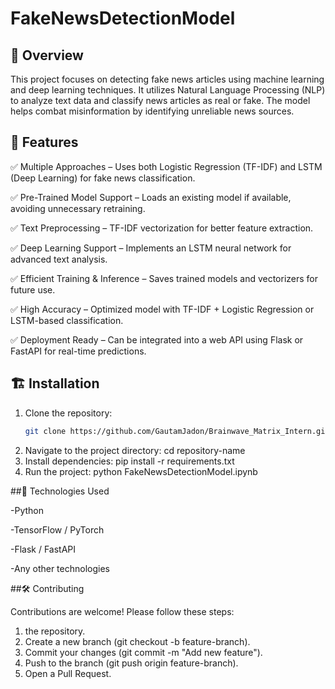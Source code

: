 # FakeNewsDetectionModel

## 📌 Overview
This project focuses on detecting fake news articles using machine learning and deep learning techniques. It utilizes Natural Language Processing (NLP) to analyze text data and classify news articles as real or fake. The model helps combat misinformation by identifying unreliable news sources.

## 🚀 Features
✅ Multiple Approaches – Uses both Logistic Regression (TF-IDF) and LSTM (Deep Learning) for fake news classification.

✅ Pre-Trained Model Support – Loads an existing model if available, avoiding unnecessary retraining.

✅ Text Preprocessing – TF-IDF vectorization for better feature extraction.

✅ Deep Learning Support – Implements an LSTM neural network for advanced text analysis.

✅ Efficient Training & Inference – Saves trained models and vectorizers for future use.

✅ High Accuracy – Optimized model with TF-IDF + Logistic Regression or LSTM-based classification.

✅ Deployment Ready – Can be integrated into a web API using Flask or FastAPI for real-time predictions.

## 🏗️ Installation
1. Clone the repository:
   ```sh
   git clone https://github.com/GautamJadon/Brainwave_Matrix_Intern.git
2. Navigate to the project directory:
   cd repository-name
3. Install dependencies:
   pip install -r requirements.txt
4. Run the project:
   python FakeNewsDetectionModel.ipynb

##🤖 Technologies Used

 -Python

 -TensorFlow / PyTorch
 
 -Flask / FastAPI
 
 -Any other technologies

##🛠️ Contributing

Contributions are welcome! Please follow these steps:

1. the repository.
2. Create a new branch (git checkout -b feature-branch).
3. Commit your changes (git commit -m "Add new feature").
4. Push to the branch (git push origin feature-branch).
5. Open a Pull Request.
